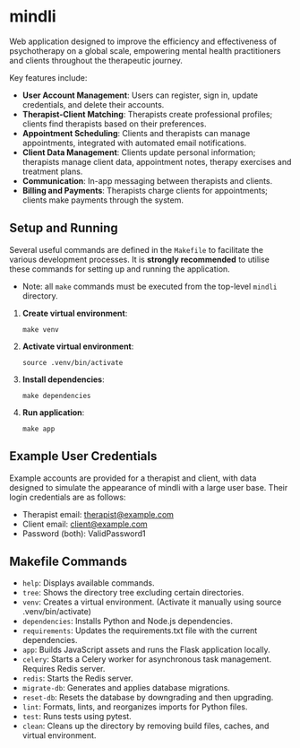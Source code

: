 # mindli

Web application designed to improve the efficiency and effectiveness of psychotherapy on a global scale, empowering mental health practitioners and clients throughout the therapeutic journey.

Key features include:

- **User Account Management**: Users can register, sign in, update credentials, and delete their accounts.
- **Therapist-Client Matching**: Therapists create professional profiles; clients find therapists based on their preferences.
- **Appointment Scheduling**: Clients and therapists can manage appointments, integrated with automated email notifications.
- **Client Data Management**: Clients update personal information; therapists manage client data, appointment notes, therapy exercises and treatment plans.
- **Communication**: In-app messaging between therapists and clients.
- **Billing and Payments**: Therapists charge clients for appointments; clients make payments through the system.

## Setup and Running

Several useful commands are defined in the `Makefile` to facilitate the various development processes. It is **strongly recommended** to utilise these commands for setting up and running the application.
- Note: all `make` commands must be executed from the top-level `mindli` directory.

1. **Create virtual environment**:
   ```
   make venv
   ```

2. **Activate virtual environment**:
    ```
    source .venv/bin/activate
    ```

3. **Install dependencies**:
    ```
    make dependencies
    ```

4. **Run application**:
    ```
    make app
    ```

## Example User Credentials

Example accounts are provided for a therapist and client, with data designed to simulate the appearance of mindli with a large user base. Their login credentials are as follows:
- Therapist email: therapist@example.com
- Client email: client@example.com
- Password (both): ValidPassword1

## Makefile Commands

- `help`: Displays available commands.
- `tree`: Shows the directory tree excluding certain directories.
- `venv`: Creates a virtual environment. (Activate it manually using source .venv/bin/activate)
- `dependencies`: Installs Python and Node.js dependencies.
- `requirements`: Updates the requirements.txt file with the current dependencies.
- `app`: Builds JavaScript assets and runs the Flask application locally.
- `celery`: Starts a Celery worker for asynchronous task management. Requires Redis server.
- `redis`: Starts the Redis server.
- `migrate-db`: Generates and applies database migrations.
- `reset-db`: Resets the database by downgrading and then upgrading.
- `lint`: Formats, lints, and reorganizes imports for Python files.
- `test`: Runs tests using pytest.
- `clean`: Cleans up the directory by removing build files, caches, and virtual environment.
